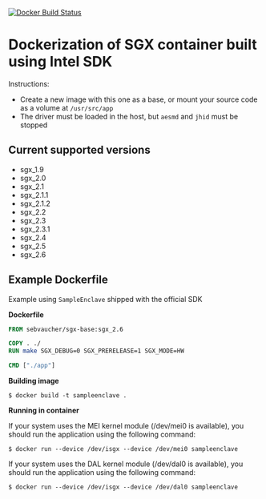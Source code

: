 [![Docker Build Status](https://img.shields.io/docker/build/sebvaucher/sgx-base.svg)](https://hub.docker.com/r/sebvaucher/sgx-base/)

# Dockerization of SGX container built using Intel SDK

Instructions:
* Create a new image with this one as a base, or mount your source code as a volume at `/usr/src/app`
* The driver must be loaded in the host, but `aesmd` and `jhid` must be stopped

## Current supported versions

* sgx_1.9
* sgx_2.0
* sgx_2.1
* sgx_2.1.1
* sgx_2.1.2
* sgx_2.2
* sgx_2.3
* sgx_2.3.1
* sgx_2.4
* sgx_2.5
* sgx_2.6

## Example Dockerfile

Example using `SampleEnclave` shipped with the official SDK

**Dockerfile**

```Dockerfile
FROM sebvaucher/sgx-base:sgx_2.6

COPY . ./
RUN make SGX_DEBUG=0 SGX_PRERELEASE=1 SGX_MODE=HW

CMD ["./app"]
```

**Building image**

```shell
$ docker build -t sampleenclave .
```

**Running in container**

If your system uses the MEI kernel module (/dev/mei0 is available), you should run the application using the following command:

```shell
$ docker run --device /dev/isgx --device /dev/mei0 sampleenclave
```

If your system uses the DAL kernel module (/dev/dal0 is available), you should run the application using the following command:

```shell
$ docker run --device /dev/isgx --device /dev/dal0 sampleenclave
```
